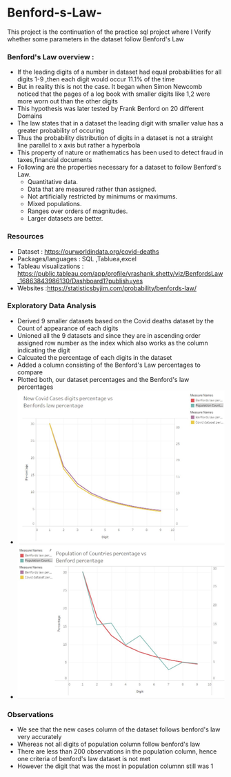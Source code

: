 # Benford-s-Law-
This project is the continuation of the practice sql project where I Verify whether some parameters in the dataset follow Benford's Law 
### Benford's Law overview :
* If the leading digits of a number in dataset had equal probabilities for all digits 1-9 ,then each digit would occur 11.1% of the time 
* But in reality this is not the case. It began when Simon Newcomb noticed that the pages of a log book with smaller digits like 1,2 were more worn out than the other digits 
* This hypothesis was later tested by Frank Benford on 20 different Domains 
* The law states that in a dataset the leading digit with smaller value has a greater probability of occuring 
* Thus the probability distribution of digits in a dataset is not a straight line parallel to x axis but rather a hyperbola
* This property of nature or mathematics has been used to detect fraud in taxes,financial documents
* Following are the properties necessary for a dataset to follow Benford's Law.
  * Quantitative data.
  * Data that are measured rather than assigned.
  * Not artificially restricted by minimums or maximums.
  * Mixed populations.
  * Ranges over orders of magnitudes.
  * Larger datasets are better.
  
### Resources 
* Dataset : https://ourworldindata.org/covid-deaths 
* Packages/languages : SQL ,Tabluea,excel 
* Tableau visualizations : https://public.tableau.com/app/profile/vrashank.shetty/viz/BenfordsLaw_16863843986130/Dashboard1?publish=yes
* Websites :https://statisticsbyjim.com/probability/benfords-law/

### Exploratory Data Analysis 
* Derived 9 smaller datasets based on the Covid deaths dataset by the Count of appearance of each digits
* Unioned all the 9 datasets and since they are in ascending order assigned row number as the index which also works as the column indicating the digit
* Calcuated the percentage of each digits in the dataset
* Added a column consisting of the Benford's Law percentages to compare
* Plotted both, our dataset percentages and the Benford's law percentages
* ![alt text](https://github.com/svrashank/Benford-s-Law-/blob/master/Covid%20cases%20vs%20Benfords%20law.JPG 'New cases vs Benfords law percentage')
* ![alt text](https://github.com/svrashank/Benford-s-Law-/blob/master/Population%20vs%20Benfords%20law.JPG 'Population vs benfords law percentage')

### Observations 
* We see that the new cases column of the dataset follows benford's law very accurately
* Whereas not all digits of  population column follow benford's law
* There are less than 200 observations in the population column, hence one criteria of benford's law dataset is not met
* However the digit that was the most in population columnn still was 1
 




  

